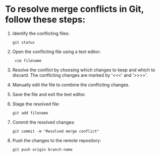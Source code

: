 # To resolve merge conflicts in Git, follow these steps:

1. Identify the conflicting files:
   ```
   git status
   ```
2. Open the conflicting file using a text editor:
   ```
    vim filename
   ```
3. Resolve the conflict by choosing which changes to keep and which to discard. The conflicting changes are marked by '<<<' and '>>>>'.

4. Manually edit the file to combine the conflicting changes.

5. Save the file and exit the text editor.

6. Stage the resolved file:
   ```  
   git add filename
   ```
7. Commit the resolved changes:
   ```
   git commit -m "Resolved merge conflict"
   ```
8. Push the changes to the remote repository:
   ```
   git push origin branch-name
   ```